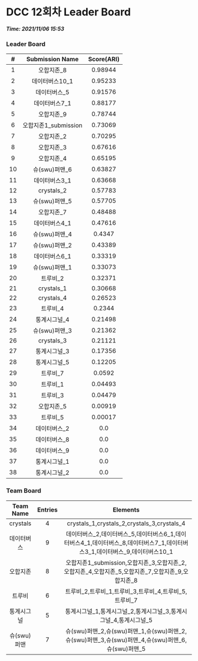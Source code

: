 # DCC 12회차 Leader Board
***Time: 2021/11/06 15:53***

### Leader Board

|#|Submission Name|Score(ARI)|
|:---:|:---:|:---:|
|1|오합지존_8|0.98944|
|2|데이터버스10_1|0.95233|
|3|데이터버스_5|0.91576|
|4|데이터버스7_1|0.88177|
|5|오합지존_9|0.78744|
|6|오합지존1_submission|0.73069|
|7|오합지존_2|0.70295|
|8|오합지존_3|0.67616|
|9|오합지존_4|0.65195|
|10|슈(swu)퍼맨_6|0.63827|
|11|데이터버스3_1|0.63668|
|12|crystals_2|0.57783|
|13|슈(swu)퍼맨_5|0.57705|
|14|오합지존_7|0.48488|
|15|데이터버스4_1|0.47616|
|16|슈(swu)퍼맨_4|0.4347|
|17|슈(swu)퍼맨_2|0.43389|
|18|데이터버스6_1|0.33319|
|19|슈(swu)퍼맨_1|0.33073|
|20|트루비_2|0.32371|
|21|crystals_1|0.30668|
|22|crystals_4|0.26523|
|23|트루비_4|0.2344|
|24|통계시그널_4|0.21498|
|25|슈(swu)퍼맨_3|0.21362|
|26|crystals_3|0.21121|
|27|통계시그널_3|0.17356|
|28|통계시그널_5|0.12205|
|29|트루비_7|0.0592|
|30|트루비_1|0.04493|
|31|트루비_3|0.04479|
|32|오합지존_5|0.00919|
|33|트루비_5|0.00017|
|34|데이터버스_2|0.0|
|35|데이터버스_8|0.0|
|36|데이터버스_9|0.0|
|37|통계시그널_1|0.0|
|38|통계시그널_2|0.0|

### Team Board

|Team Name|Entries|Elements|
|:---:|:---:|:---:|
|crystals|4|crystals_1,crystals_2,crystals_3,crystals_4|
|데이터버스|9|데이터버스_2,데이터버스_5,데이터버스6_1,데이터버스4_1,데이터버스_8,데이터버스7_1,데이터버스3_1,데이터버스_9,데이터버스10_1|
|오합지존|8|오합지존1_submission,오합지존_3,오합지존_2,오합지존_4,오합지존_5,오합지존_7,오합지존_9,오합지존_8|
|트루비|6|트루비_2,트루비_1,트루비_3,트루비_4,트루비_5,트루비_7|
|통계시그널|5|통계시그널_1,통계시그널_2,통계시그널_3,통계시그널_4,통계시그널_5|
|슈(swu)퍼맨|7|슈(swu)퍼맨_2,슈(swu)퍼맨_1,슈(swu)퍼맨_2,슈(swu)퍼맨_3,슈(swu)퍼맨_4,슈(swu)퍼맨_6,슈(swu)퍼맨_5|

